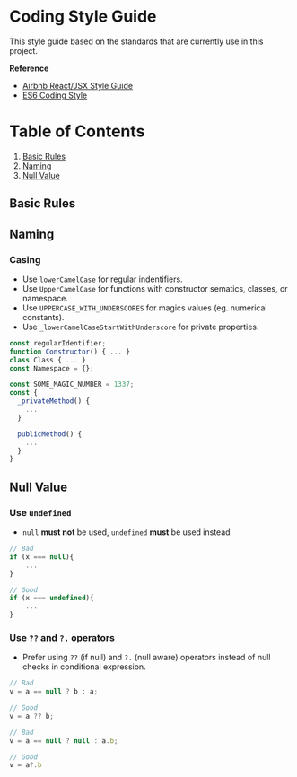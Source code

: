 # Coding Style Guide

This style guide based on the standards that are currently use in this project.

**Reference**
- [Airbnb React/JSX Style Guide](https://github.com/airbnb/javascript/blob/master/react/README.md)
- [ES6 Coding Style](https://github.com/elierotenberg/coding-styles/blob/master/es6.md)

# Table of Contents

1. [Basic Rules](#basic-rules)
2. [Naming](#naming)
3. [Null Value](#null-value)

## Basic Rules

## Naming

### Casing

- Use `lowerCamelCase` for regular indentifiers.
- Use `UpperCamelCase` for functions with constructor sematics, classes, or namespace.
- Use `UPPERCASE_WITH_UNDERSCORES` for magics values (eg. numerical constants).
- Use `_lowerCamelCaseStartWithUnderscore` for private properties.

```js
const regularIdentifier;
function Constructor() { ... }
class Class { ... }
const Namespace = {};

const SOME_MAGIC_NUMBER = 1337;
const {
  _privateMethod() {
    ...
  }

  publicMethod() {
    ...
  }
}
```

## Null Value

### Use `undefined`

- `null` **must not** be used, `undefined` **must** be used instead

```js
// Bad
if (x === null){
    ...
}

// Good
if (x === undefined){
    ...
}
```

### Use `??` and `?.` operators

- Prefer using `??` (if null) and `?.` (null aware) operators instead of null checks in conditional expression.

```js
// Bad
v = a == null ? b : a;

// Good
v = a ?? b;

// Bad
v = a == null ? null : a.b;

// Good
v = a?.b
```
